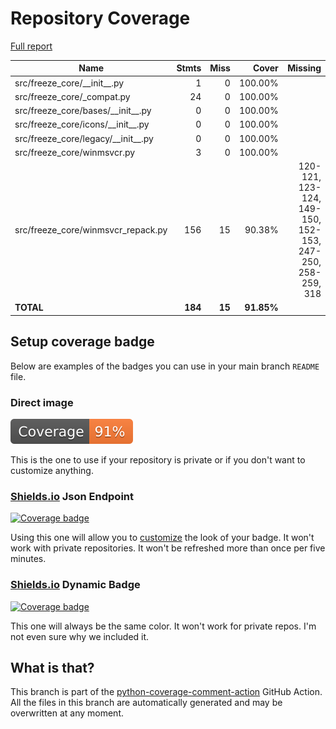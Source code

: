 # Repository Coverage

[Full report](https://htmlpreview.github.io/?https://github.com/marcelotduarte/freeze-core/blob/python-coverage-comment-action-data/htmlcov/index.html)

| Name                                    |    Stmts |     Miss |      Cover |   Missing |
|---------------------------------------- | -------: | -------: | ---------: | --------: |
| src/freeze\_core/\_\_init\_\_.py        |        1 |        0 |    100.00% |           |
| src/freeze\_core/\_compat.py            |       24 |        0 |    100.00% |           |
| src/freeze\_core/bases/\_\_init\_\_.py  |        0 |        0 |    100.00% |           |
| src/freeze\_core/icons/\_\_init\_\_.py  |        0 |        0 |    100.00% |           |
| src/freeze\_core/legacy/\_\_init\_\_.py |        0 |        0 |    100.00% |           |
| src/freeze\_core/winmsvcr.py            |        3 |        0 |    100.00% |           |
| src/freeze\_core/winmsvcr\_repack.py    |      156 |       15 |     90.38% |120-121, 123-124, 149-150, 152-153, 247-250, 258-259, 318 |
|                               **TOTAL** |  **184** |   **15** | **91.85%** |           |


## Setup coverage badge

Below are examples of the badges you can use in your main branch `README` file.

### Direct image

[![Coverage badge](https://raw.githubusercontent.com/marcelotduarte/freeze-core/python-coverage-comment-action-data/badge.svg)](https://htmlpreview.github.io/?https://github.com/marcelotduarte/freeze-core/blob/python-coverage-comment-action-data/htmlcov/index.html)

This is the one to use if your repository is private or if you don't want to customize anything.

### [Shields.io](https://shields.io) Json Endpoint

[![Coverage badge](https://img.shields.io/endpoint?url=https://raw.githubusercontent.com/marcelotduarte/freeze-core/python-coverage-comment-action-data/endpoint.json)](https://htmlpreview.github.io/?https://github.com/marcelotduarte/freeze-core/blob/python-coverage-comment-action-data/htmlcov/index.html)

Using this one will allow you to [customize](https://shields.io/endpoint) the look of your badge.
It won't work with private repositories. It won't be refreshed more than once per five minutes.

### [Shields.io](https://shields.io) Dynamic Badge

[![Coverage badge](https://img.shields.io/badge/dynamic/json?color=brightgreen&label=coverage&query=%24.message&url=https%3A%2F%2Fraw.githubusercontent.com%2Fmarcelotduarte%2Ffreeze-core%2Fpython-coverage-comment-action-data%2Fendpoint.json)](https://htmlpreview.github.io/?https://github.com/marcelotduarte/freeze-core/blob/python-coverage-comment-action-data/htmlcov/index.html)

This one will always be the same color. It won't work for private repos. I'm not even sure why we included it.

## What is that?

This branch is part of the
[python-coverage-comment-action](https://github.com/marketplace/actions/python-coverage-comment)
GitHub Action. All the files in this branch are automatically generated and may be
overwritten at any moment.